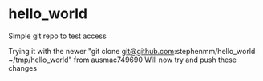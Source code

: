 hello_world
===========

Simple git repo to test access

Trying it with the newer "git clone git@github.com:stephenmm/hello_world ~/tmp/hello_world" from ausmac749690
  Will now try and push these changes
